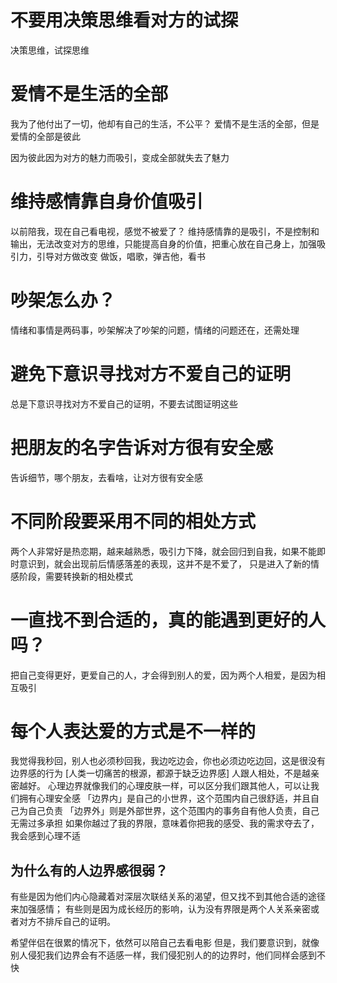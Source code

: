 # 不要用决策思维看对方的试探
决策思维，试探思维

# 爱情不是生活的全部
我为了他付出了一切，他却有自己的生活，不公平？
爱情不是生活的全部，但是爱情的全部是彼此

因为彼此因为对方的魅力而吸引，变成全部就失去了魅力
# 维持感情靠自身价值吸引
以前陪我，现在自己看电视，感觉不被爱了？
维持感情靠的是吸引，不是控制和输出，无法改变对方的思维，只能提高自身的价值，把重心放在自己身上，加强吸引力，引导对方做改变
做饭，唱歌，弹吉他，看书

# 吵架怎么办？
情绪和事情是两码事，吵架解决了吵架的问题，情绪的问题还在，还需处理

# 避免下意识寻找对方不爱自己的证明
总是下意识寻找对方不爱自己的证明，不要去试图证明这些

# 把朋友的名字告诉对方很有安全感
告诉细节，哪个朋友，去看啥，让对方很有安全感

# 不同阶段要采用不同的相处方式
两个人非常好是热恋期，越来越熟悉，吸引力下降，就会回归到自我，如果不能即时意识到，就会出现前后情感落差的表现，这并不是不爱了，
只是进入了新的情感阶段，需要转换新的相处模式

# 一直找不到合适的，真的能遇到更好的人吗？
把自己变得更好，更爱自己的人，才会得到别人的爱，因为两个人相爱，是因为相互吸引

# 每个人表达爱的方式是不一样的
我觉得我秒回，别人也必须秒回我，我边吃边会，你也必须边吃边回，这是很没有边界感的行为
[人类一切痛苦的根源，都源于缺乏边界感]
人跟人相处，不是越亲密越好。
心理边界就像我们的心理皮肤一样，可以区分我们跟其他人，可以让我们拥有心理安全感
「边界内」是自己的小世界，这个范围内自己很舒适，并且自己为自己负责
「边界外」则是外部世界，这个范围内的事务自有他人负责，自己无需过多承担
如果你越过了我的界限，意味着你把我的感受、我的需求夺去了，我会感到心理不适

## 为什么有的人边界感很弱？
有些是因为他们内心隐藏着对深层次联结关系的渴望，但又找不到其他合适的途径来加强感情；
有些则是因为成长经历的影响，认为没有界限是两个人关系亲密或者对方不排斥自己的证明。

希望伴侣在很累的情况下，依然可以陪自己去看电影
但是，我们要意识到，就像别人侵犯我们边界会有不适感一样，我们侵犯别人的的边界时，他们同样会感到不快



